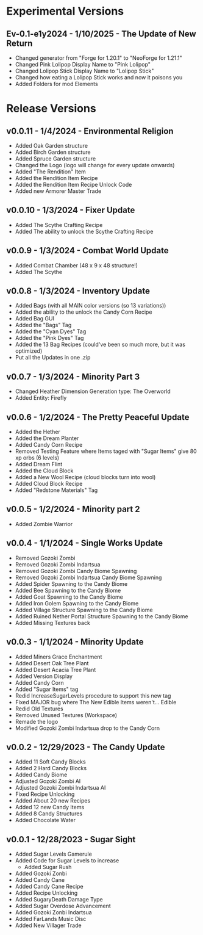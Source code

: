 # Experimental Versions
## Ev-0.1-e1y2024 - 1/10/2025 - The Update of New Return
- Changed generator from "Forge for 1.20.1" to "NeoForge for 1.21.1"
- Changed Pink Lolipop Display Name to "Pink Lolipop"
- Changed Lolipop Stick Display Name to "Lolipop Stick"
- Changed how eating a Lolipop Stick works and now it poisons you
- Added Folders for mod Elements

# Release Versions
## v0.0.11 - 1/4/2024 - Environmental Religion
- Added Oak Garden structure
- Added Birch Garden structure
- Added Spruce Garden structure
- Changed the Logo (logo will change for every update onwards)
- Added "The Rendition" Item
- Added the Rendition Item Recipe
- Added the Rendition Item Recipe Unlock Code
- Added new Armorer Master Trade

## v0.0.10 - 1/3/2024 - Fixer Update
- Added The Scythe Crafting Recipe
- Added The ability to unlock the Scythe Crafting Recipe

## v0.0.9 - 1/3/2024 - Combat World Update
- Added Combat Chamber (48 x 9 x 48 structure!)
- Added The Scythe

## v0.0.8 - 1/3/2024 - Inventory Update
- Added Bags (with all MAIN color versions (so 13 variations))
- Added the ability to the unlock the Candy Corn Recipe
- Added Bag GUI
- Added the "Bags" Tag
- Added the "Cyan Dyes" Tag
- Added the "Pink Dyes" Tag
- Added the 13 Bag Recipes (could've been so much more, but it was optimized)
- Put all the Updates in one .zip


## v0.0.7 - 1/3/2024 - Minority Part 3
- Changed Heather Dimension Generation type: The Overworld
- Added Entity: Firefly

## v0.0.6 - 1/2/2024 - The Pretty Peaceful Update
- Added the Hether
- Added the Dream Planter
- Added Candy Corn Recipe
- Removed Testing Feature where Items taged with "Sugar Items" give 80 xp orbs (6 levels)
- Added Dream Flint
- Added the Cloud Block
- Added a New Wool Recipe (cloud blocks turn into wool)
- Added Cloud Block Recipe
- Added "Redstone Materials" Tag

## v0.0.5 - 1/2/2024 - Minority part 2
- Added Zombie Warrior

## v0.0.4 - 1/1/2024 - Single Works Update
- Removed Gozoki Zombi
- Removed Gozoki Zombi Indartsua
- Removed Gozoki Zombi Candy Biome Spawning
- Removed Gozoki Zombi Indartsua Candy Biome Spawning
- Added Spider Spawning to the Candy Biome
- Added Bee Spawning to the Candy Biome
- Added Goat Spawning to the Candy Biome
- Added Iron Golem Spawning to the Candy Biome
- Added Village Structure Spawning to the Candy Biome
- Added Ruined Nether Portal Structure Spawning to the Candy Biome
- Added Missing Textures back

## v0.0.3 - 1/1/2024 - Minority Update
- Added Miners Grace Enchantment
- Added Desert Oak Tree Plant
- Added Desert Acacia Tree Plant
- Added Version Display
- Added Candy Corn
- Added "Sugar Items" tag
- Redid IncreaseSugarLevels procedure to support this new tag
- Fixed MAJOR bug where The New Edible Items weren't... Edible
- Redid Old Textures
- Removed Unused Textures (Workspace)
- Remade the logo
- Modified Gozoki Zombi Indartsua drop to the Candy Corn

## v0.0.2 - 12/29/2023 - The Candy Update
- Added 11 Soft Candy Blocks
- Added 2 Hard Candy Blocks
- Added Candy Biome
- Adjusted Gozoki Zombi AI
- Adjusted Gozoki Zombi Indartsua AI
- Fixed Recipe Unlocking
- Added About 20 new Recipes
- Added 12 new Candy Items
- Added 8 Candy Structures
- Added Chocolate Water

## v0.0.1 - 12/28/2023 - Sugar Sight
- Added Sugar Levels Gamerule
- Added Code for Sugar Levels to increase
  - Added Sugar Rush 
- Added Gozoki Zonbi
- Added Candy Cane
- Added Candy Cane Recipe
- Added Recipe Unlocking
- Added SugaryDeath Damage Type
- Added Sugar Overdose Advancement
- Added Gozoki Zonbi Indartsua
- Added FarLands Music Disc
- Added New Villager Trade